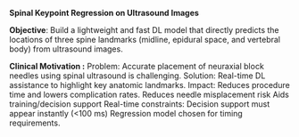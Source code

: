 **Spinal Keypoint Regression on Ultrasound Images**


**Objective**: Build a lightweight and fast DL model that directly predicts the locations of three spine landmarks (midline, epidural space, and vertebral body) from ultrasound images.

**Clinical Motivation :**
Problem: Accurate placement of neuraxial block needles using spinal ultrasound is challenging.
Solution: Real-time DL assistance to highlight key anatomic landmarks.
Impact: 
    Reduces procedure time and lowers complication rates.
    Reduces needle misplacement risk
    Aids training/decision support
Real-time constraints:
    Decision support must appear instantly (<100 ms)
    Regression model chosen for timing requirements.

